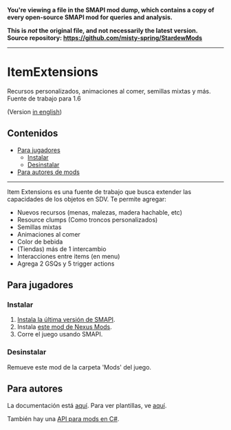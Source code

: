 **You're viewing a file in the SMAPI mod dump, which contains a copy of every open-source SMAPI mod
for queries and analysis.**

**This is _not_ the original file, and not necessarily the latest version.**  
**Source repository: https://github.com/misty-spring/StardewMods**

----

# ItemExtensions

Recursos personalizados, animaciones al comer, semillas mixtas y más. Fuente de trabajo para 1.6

(Version [in english](https://github.com/misty-spring/StardewMods/blob/main/ItemExtensions/README.md))

## Contenidos
* [Para jugadores](#para-jugadores)
  * [Instalar](#instalar)
  * [Desinstalar](#desinstalar)
* [Para autores de mods](#para-autores)

--------------------

Item Extensions es una fuente de trabajo que busca extender las capacidades de los objetos en SDV.
Te permite agregar:

- Nuevos recursos (menas, malezas, madera hachable, etc)
- Resource clumps (Como troncos personalizados)
- Semillas mixtas
- Animaciones al comer
- Color de bebida 
- (Tiendas) más de 1 intercambio
- Interacciones entre items (en menu)
- Agrega 2 GSQs y 5 trigger actions

## Para jugadores
### Instalar
1. [Instala la última versión de SMAPI](https://smapi.io/).
2. Instala [este mod de Nexus Mods](https://www.nexusmods.com/stardewvalley/mods/20357).
3. Corre el juego usando SMAPI.

### Desinstalar
Remueve este mod de la carpeta 'Mods' del juego.

## Para autores
La documentación está [aquí](https://github.com/misty-spring/StardewMods/tree/main/ItemExtensions/docs/es/main.md). 
Para ver plantillas, ve [aquí](https://www.nexusmods.com/stardewvalley/mods/20357?tab=files).

También hay una [API para mods en C#](https://github.com/misty-spring/StardewMods/blob/main/ItemExtensions/Api.cs).